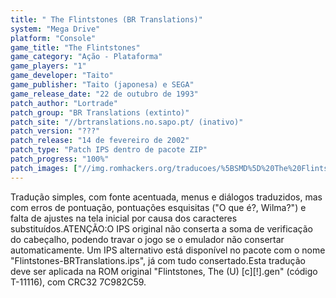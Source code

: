 ```yaml
---
title: " The Flintstones (BR Translations)"
system: "Mega Drive"
platform: "Console"
game_title: "The Flintstones"
game_category: "Ação - Plataforma"
game_players: "1"
game_developer: "Taito"
game_publisher: "Taito (japonesa) e SEGA"
game_release_date: "22 de outubro de 1993"
patch_author: "Lortrade"
patch_group: "BR Translations (extinto)"
patch_site: "//brtranslations.no.sapo.pt/ (inativo)"
patch_version: "???"
patch_release: "14 de fevereiro de 2002"
patch_type: "Patch IPS dentro de pacote ZIP"
patch_progress: "100%"
patch_images: ["//img.romhackers.org/traducoes/%5BSMD%5D%20The%20Flintstones%20-%20BR%20Translations%20-%201.png","//img.romhackers.org/traducoes/%5BSMD%5D%20The%20Flintstones%20-%20BR%20Translations%20-%202.png","//img.romhackers.org/traducoes/%5BSMD%5D%20The%20Flintstones%20-%20BR%20Translations%20-%203.png"]
---
```

Tradução simples, com fonte acentuada, menus e diálogos traduzidos, mas com erros de pontuação, pontuações esquisitas ("O que é?, Wilma?") e falta de ajustes na tela inicial por causa dos caracteres substituídos.ATENÇÃO:O IPS original não conserta a soma de verificação do cabeçalho, podendo travar o jogo se o emulador não consertar automaticamente. Um IPS alternativo está disponível no pacote com o nome "Flintstones-BRTranslations.ips", já com tudo consertado.Esta tradução deve ser aplicada na ROM original "Flintstones, The (U) [c][!].gen" (código T-11116), com CRC32 7C982C59.